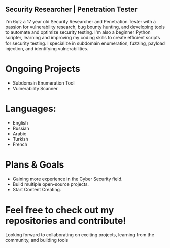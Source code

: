 ## Security Researcher | Penetration Tester

I'm 6qlz a 17 year old Security Researcher and Penetration Tester with a passion for vulnerability research, bug bounty hunting, and developing tools to automate and optimize security testing. I'm also a beginner Python scripter, learning and improving my coding skills to create efficient scripts for security testing. I specialize in subdomain enumeration, fuzzing, payload injection, and identifying vulnerabilities.

# Ongoing Projects
- Subdomain Enumeration Tool
- Vulnerability Scanner

# Languages:

- English
- Russian
- Arabic
- Turkish
- French
  
# Plans & Goals
- Gaining more experience in the Cyber Security field.
- Build multiple open-source projects.
- Start Content Creating.

# Feel free to check out my repositories and contribute!
Looking forward to collaborating on exciting projects, learning from the community, and building tools
